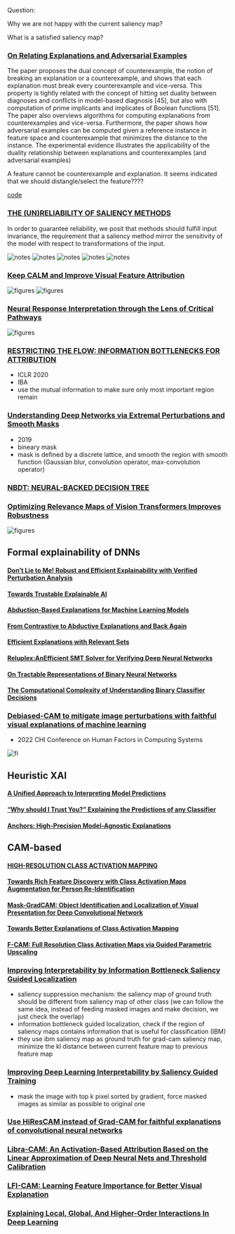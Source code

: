 Question:

Why we are not happy with the current saliency map?

What is a satisfied saliency map?

### [On Relating Explanations and Adversarial Examples](https://proceedings.neurips.cc/paper/2019/file/7392ea4ca76ad2fb4c9c3b6a5c6e31e3-Paper.pdf)

The paper proposes the dual concept of counterexample, the notion of breaking an explanation or a
counterexample, and shows that each explanation must break every counterexample and vice-versa.
This property is tightly related with the concept of hitting set duality between diagnoses and conflicts
in model-based diagnosis [45], but also with computation of prime implicants and implicates of
Boolean functions [51]. The paper also overviews algorithms for computing explanations from
counterexamples and vice-versa. Furthermore, the paper shows how adversarial examples can be
computed given a reference instance in feature space and counterexample that minimizes the distance
to the instance. The experimental evidence illustrates the applicability of the duality relationship
between explanations and counterexamples (and adversarial examples)

A feature cannot be counterexample and explanation. It seems indicated that we should distangle/select the feature????

[code](https://github.com/alexeyignatiev/xpce-duality/blob/master/compile.py)

### [THE (UN)RELIABILITY OF SALIENCY METHODS](https://arxiv.org/pdf/1711.00867.pdf)

In order to guarantee reliability, we posit that methods should fulfill input invariance, the requirement that a saliency method mirror the sensitivity of the model
with respect to transformations of the input.


![notes](figures/i-Page1.png)
![notes](figures/i-Page2.png)
![notes](figures/i-Page3.png)
![notes](figures/i-Page4.png)
![notes](figures/i-Page5.png)


### [Keep CALM and Improve Visual Feature Attribution](https://openaccess.thecvf.com/content/ICCV2021/papers/Kim_Keep_CALM_and_Improve_Visual_Feature_Attribution_ICCV_2021_paper.pdf)
![figures](figures/calm1.png)
![figures](figures/calm2.png)

### [Neural Response Interpretation through the Lens of Critical Pathways](https://openaccess.thecvf.com/content/CVPR2021/papers/Khakzar_Neural_Response_Interpretation_Through_the_Lens_of_Critical_Pathways_CVPR_2021_paper.pdf)

![figures](figures/PathwayGradient.png)

### [RESTRICTING THE FLOW: INFORMATION BOTTLENECKS FOR ATTRIBUTION](https://openreview.net/pdf?id=S1xWh1rYwB)
- ICLR 2020
- IBA
- use the mutual information to make sure only most important region remain

### [Understanding Deep Networks via Extremal Perturbations and Smooth Masks](https://arxiv.org/pdf/1910.08485.pdf)
- 2019
- bineary mask
- mask is defined by a discrete lattice, and smooth the region with smooth function (Gaussian blur, convolution operator, max-convolution operator)


### [NBDT: NEURAL-BACKED DECISION TREE](https://arxiv.org/pdf/2004.00221.pdf)

### [Optimizing Relevance Maps of Vision Transformers Improves Robustness](https://arxiv.org/pdf/2206.01161.pdf)
![figures](figures/ORMVTIR.png)


## Formal explainability of DNNs

#### [Don’t Lie to Me! Robust and Efficient Explainability with Verified Perturbation Analysis]()

#### [Towards Trustable Explainable AI]()

#### [Abduction-Based Explanations for Machine Learning Models]()

#### [From Contrastive to Abductive Explanations and Back Again]()

#### [Efficient Explanations with Relevant Sets]()

#### [Reluplex:AnEfficient SMT Solver for Verifying Deep Neural Networks]()

#### [On Tractable Representations of Binary Neural Networks]()

#### [The Computational Complexity of Understanding Binary Classifier Decisions]()

### [Debiased-CAM to mitigate image perturbations with faithful visual explanations of machine learning](http://www.iri.upc.edu/files/scidoc/2555-Debiased-CAM-to-mitigate-image-perturbations-with-faithful-visual-explanations-of-machine-learning-.pdf)
- 2022 CHI Conference on Human Factors in Computing Systems

![fi](figures/debiasedCAM.png)

## Heuristic XAI

#### [A Unified Approach to Interpreting Model Predictions]()


#### [“Why should I Trust You?” Explaining the Predictions of any Classifier]()

#### [Anchors: High-Precision Model-Agnostic Explanations]()


## CAM-based

#### [HIGH-RESOLUTION CLASS ACTIVATION MAPPING](https://ieeexplore.ieee.org/stamp/stamp.jsp?arnumber=8803474&casa_token=jnDXtwnOKMEAAAAA:73sXA8Yv6_XnG6-96BC3gZasnbbhONxe626HfVVq6Gle1-0UGu0ZTzLvAGL-yCjC-9oxK7B4ue_4&tag=1)

#### [Towards Rich Feature Discovery with Class Activation Maps Augmentation for Person Re-Identification](https://openaccess.thecvf.com/content_CVPR_2019/papers/Yang_Towards_Rich_Feature_Discovery_With_Class_Activation_Maps_Augmentation_for_CVPR_2019_paper.pdf)


#### [Mask-GradCAM: Object Identification and Localization of Visual Presentation for Deep Convolutional Network](https://ieeexplore.ieee.org/stamp/stamp.jsp?arnumber=9358569&casa_token=4u6j5jXu5qUAAAAA:sLMhSM308rEjO7BHG9AyRitNje8tDUiWAjYC2FsG7nxR7epDGlw9cVNROzEEaqgcN5nkGtAY4BZT)


#### [Towards Better Explanations of Class Activation Mapping](https://openaccess.thecvf.com/content/ICCV2021/papers/Jung_Towards_Better_Explanations_of_Class_Activation_Mapping_ICCV_2021_paper.pdf)


#### [F-CAM: Full Resolution Class Activation Maps via Guided Parametric Upscaling](https://openaccess.thecvf.com/content/WACV2022/papers/Belharbi_F-CAM_Full_Resolution_Class_Activation_Maps_via_Guided_Parametric_Upscaling_WACV_2022_paper.pdf)

### [Improving Interpretability by Information Bottleneck Saliency Guided Localization](https://bmvc2022.mpi-inf.mpg.de/0605.pdf)

- saliency suppression mechanism: the saliency map of ground truth should be different from saliency map of other class (we can follow the same idea, instead of feeding masked images and make decision, we just check the overlap)
- information bottleneck guided localization, check if the region of saliency maps contains information that is useful for classification (IBM)
- they use ibm saliency map as ground truth for grad-cam saliency map, minimize the kl distance between current feature map to previous feature map

### [Improving Deep Learning Interpretability by Saliency Guided Training](https://arxiv.org/pdf/2111.14338.pdf)
- mask the image with top k pixel sorted by gradient, force masked images as similar as possible to original one

### [Use HiResCAM instead of Grad-CAM for faithful explanations of convolutional neural networks](https://arxiv.org/pdf/2011.08891.pdf)

### [Libra-CAM: An Activation-Based Attribution Based on the Linear Approximation of Deep Neural Nets and Threshold Calibration](https://www.ijcai.org/proceedings/2022/0442.pdf)

### [LFI-CAM: Learning Feature Importance for Better Visual Explanation](https://openaccess.thecvf.com/content/ICCV2021/papers/Lee_LFI-CAM_Learning_Feature_Importance_for_Better_Visual_Explanation_ICCV_2021_paper.pdf)

### [Explaining Local, Global, And Higher-Order Interactions In Deep Learning](https://openaccess.thecvf.com/content/ICCV2021/papers/Lerman_Explaining_Local_Global_and_Higher-Order_Interactions_in_Deep_Learning_ICCV_2021_paper.pdf)


